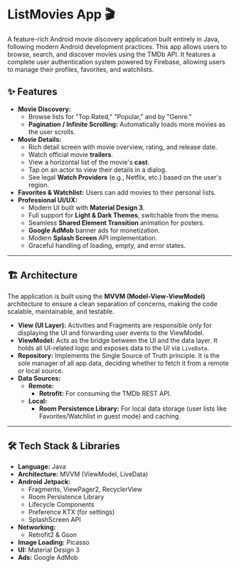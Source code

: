 # ListMovies App 🎬

A feature-rich Android movie discovery application built entirely in Java, following modern Android development practices. This app allows users to browse, search, and discover movies using the TMDb API. It features a complete user authentication system powered by Firebase, allowing users to manage their profiles, favorites, and watchlists.


## ✨ Features

-   **Movie Discovery:**
    -   Browse lists for "Top Rated," "Popular," and by "Genre."
    -   **Pagination / Infinite Scrolling:** Automatically loads more movies as the user scrolls.
-   **Movie Details:**
    -   Rich detail screen with movie overview, rating, and release date.
    -   Watch official movie **trailers**.
    -   View a horizontal list of the movie's **cast**.
    -   Tap on an actor to view their details in a dialog.
    -   See legal **Watch Providers** (e.g., Netflix, etc.) based on the user's region.
-  **Favorites & Watchlist:** Users can add movies to their personal lists.
-   **Professional UI/UX:**
    -   Modern UI built with **Material Design 3**.
    -   Full support for **Light & Dark Themes**, switchable from the menu.
    -   Seamless **Shared Element Transition** animation for posters.
    -   **Google AdMob** banner ads for monetization.
    -   Modern **Splash Screen** API implementation.
    -   Graceful handling of loading, empty, and error states.

---

## 🏗️ Architecture

The application is built using the **MVVM (Model-View-ViewModel)** architecture to ensure a clean separation of concerns, making the code scalable, maintainable, and testable.

-   **View (UI Layer):** Activities and Fragments are responsible only for displaying the UI and forwarding user events to the ViewModel.
-   **ViewModel:** Acts as the bridge between the UI and the data layer. It holds all UI-related logic and exposes data to the UI via `LiveData`.
-   **Repository:** Implements the Single Source of Truth principle. It is the sole manager of all app data, deciding whether to fetch it from a remote or local source.
-   **Data Sources:**
    -   **Remote:**
        -   **Retrofit:** For consuming the TMDb REST API.
    -   **Local:**
        -   **Room Persistence Library:** For local data storage (user lists like Favorites/Watchlist in guest mode) and caching.

---

## 🛠️ Tech Stack & Libraries

-   **Language:** Java
-   **Architecture:** MVVM (ViewModel, LiveData)
-   **Android Jetpack:**
    -   Fragments, ViewPager2, RecyclerView
    -   Room Persistence Library
    -   Lifecycle Components
    -   Preference KTX (for settings)
    -   SplashScreen API
-   **Networking:**
    -   Retrofit2 & Gson
-   **Image Loading:** Picasso
-   **UI:** Material Design 3
-   **Ads:** Google AdMob
